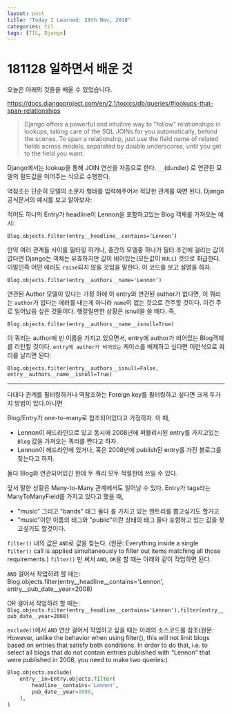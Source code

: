 ```yaml
---
layout: post
title: "Today I Learned: 28th Nov, 2018"
categories: til
tags: [TIL, Django]
---
```


# 181128 일하면서 배운 것

오늘은 아래의 것들을 배울 수 있었습니다.

https://docs.djangoproject.com/en/2.1/topics/db/queries/#lookups-that-span-relationships

>Django offers a powerful and intuitive way to “follow” relationships in lookups, taking care of the SQL JOINs for you automatically, behind the scenes. To span a relationship, just use the field name of related fields across models, separated by double underscores, until you get to the field you want.

Django에서는 lookup을 통해 JOIN 연산을 자동으로 한다. `__`(dunder) 로 연관된 모델의 필드값을 이어주는 식으로 수행한다.

역참조는 단순히 모델의 소문자 형태를 입력해주어서 적당한 관계를 짜면 된다. Django 공식문서의 예시를 보고 알아보자:

적어도 하나의 Entry가 headline이 Lennon을 포함하고있는 Blog 객체를 가져오는 예시:

`Blog.objects.filter(entry__headline__contains=‘Lennon’)`

만약 여러 관계들 사이를 필터링 하거나, 중간의 모델중 하나가 필터 조건에 걸리는 값이 없다면 Django는 객체는 유효하지만 값이 비어있는(모든값이 `NULL`) 것으로 취급한다. 이말인즉 어떤 에러도 `raise`되지 않을 것임을 말한다. 이 코드를 보고 설명을 하자.

`Blog.objects.filter(entry__authors__name='Lennon’)`

연관된 Author 모델이 있다는 가정 하에 이 entry와 연관된 author가 없다면, 이 쿼리는 `author`가 없다는 에러를 내는게 아니라  `name`이 없는 것으로 간주할 것이다. 이건 주로 일어났음 싶은 것들이다. 헷갈릴만한 상황은 isnull을 쓸 때다. 즉, 

`Blog.objects.filter(entry__authors__name__isnull=True)`

이 쿼리는 author에 빈 이름을 가지고 있으면서, entry에 author가 비어있는 Blog객체를 리턴할 것이다. `entry에 author가 비어있는` 케이스를 배제하고 싶다면 이런식으로 쿼리를 날리면 된다:

`Blog.objects.filter(entry__authors__isnull=False, entry__authors__name__isnull=True)`

---

다대다 관계를 필터링하거나 역참조하는 Foreign key를 필터링하고 싶다면 크게 두가지 방법이 있다.아니면

Blog/Entry가 one-to-many로 참조되어있다고 가정하자. 이 때,

* Lennon이 헤드라인으로 있고 동시에 2008년에 퍼블리시된 entry를 가지고있는 `Blog` 값을 가져오는 쿼리를 짠다고 하자. 
* Lennon이 헤드라인에 있거나, 혹은 2008년에 publish된 entry를 가진 블로그를 찾는다고 하자. 

둘다 Blog와 연관되어있긴 한데 두 쿼리 모두 적절한데 쓰일 수 있다.

앞서 말한 상황은 Many-to-Many 관계에서도 일어날 수 있다. Entry가 tags라는 ManyToManyField를 가지고 있다고 했을 때,
* "music" 그리고 "bands" 태그 둘다 를 가지고 있는 엔트리를 뽑고싶기도 할거고
* "music"이란 이름의 태그와 "public"이란 상태의 태그 둘다 포함하고 있는 값을 찾고싶기도 할것이다.

`filter()` 내의 값은 `AND`로 값을 찾는다. (원문: Everything inside a single `filter()` call is applied simultaneously to filter out items matching all those requirements.) `filter()` 만 써서 `AND`, `OR`을 할 때는 아래와 같이 작업하면 된다.

`AND` 걸어서 작업하려 할 때는:
Blog.objects.filter(entry__headline__contains='Lennon', entry__pub_date__year=2008)

OR 걸어서 작업하려 할 때는:
`Blog.objects.filter(entry__headline__contains='Lennon').filter(entry__pub_date__year=2008)`

`exclude()`에서 `AND` 연산 걸어서 작업하고 싶을 때는 아래의 소스코드를 참조(원문: However, unlike the behavior when using filter(), this will not limit blogs based on entries that satisfy both conditions. In order to do that, i.e. to select all blogs that do not contain entries published with “Lennon” that were published in 2008, you need to make two queries:)

```python
Blog.objects.exclude(
    entry__in=Entry.objects.filter(
        headline__contains='Lennon',
        pub_date__year=2008,
    ),
)
```